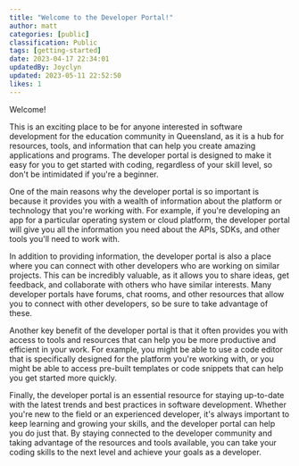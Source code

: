 ```yaml
---
title: "Welcome to the Developer Portal!"
author: matt
categories: [public]
classification: Public
tags: [getting-started]
date: 2023-04-17 22:34:01 
updatedBy: Joyclyn
updated: 2023-05-11 22:52:50 
likes: 1
---
```


Welcome!

This is an exciting place to be for anyone interested in software development for the education community in Queensland, as it is a hub for resources, tools, and information that can help you create amazing applications and programs. The developer portal is designed to make it easy for you to get started with coding, regardless of your skill level, so don't be intimidated if you're a beginner.

One of the main reasons why the developer portal is so important is because it provides you with a wealth of information about the platform or technology that you're working with. For example, if you're developing an app for a particular operating system or cloud platform, the developer portal will give you all the information you need about the APIs, SDKs, and other tools you'll need to work with.

In addition to providing information, the developer portal is also a place where you can connect with other developers who are working on similar projects. This can be incredibly valuable, as it allows you to share ideas, get feedback, and collaborate with others who have similar interests. Many developer portals have forums, chat rooms, and other resources that allow you to connect with other developers, so be sure to take advantage of these.

Another key benefit of the developer portal is that it often provides you with access to tools and resources that can help you be more productive and efficient in your work. For example, you might be able to use a code editor that is specifically designed for the platform you're working with, or you might be able to access pre-built templates or code snippets that can help you get started more quickly.

Finally, the developer portal is an essential resource for staying up-to-date with the latest trends and best practices in software development. Whether you're new to the field or an experienced developer, it's always important to keep learning and growing your skills, and the developer portal can help you do just that. By staying connected to the developer community and taking advantage of the resources and tools available, you can take your coding skills to the next level and achieve your goals as a developer.